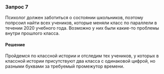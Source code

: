 ### Запрос 7

Психолог должен заботиться о состоянии школьников, поэтому попрсоил найти всех учеников,
которые меняли класс по параллели в течении 2020 учебного года. Возможно у них были какие-то проблемы внутри прошлого класса.

#### Решение

Пройдемся по классной истории и отследим тех учеников, у которых в классной истории присутствуют два класса с одинаковой
цифрой, но разными буквами за требуемый промежутор времени.
